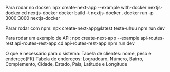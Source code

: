 Para rodar no docker:
    npx create-next-app --example with-docker nextjs-docker
    cd nextjs-docker
    docker build -t nextjs-docker .
    docker run -p 3000:3000 nextjs-docker

Parar rodar com npm:
    npx create-next-app@latest teste-uhuu
    npm run dev

Para rodar um exemplo de API:
    npx create-next-app --example api-routes-rest api-routes-rest-app
    cd api-routes-rest-app
    npm run dev

O que é necessário para o sistema:
    Tabela de clientes: nome, peso e endereço(FK)
    Tabela de endereços: Logradouro, Número, Bairro, Complemento, Cidade, Estado, País, Latitude e Longitude
